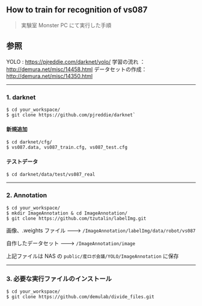 ## How to train for recognition of vs087

> 実験室 Monster PC にて実行した手順

## 参照

YOLO : https://pjreddie.com/darknet/yolo/
学習の流れ ： http://demura.net/misc/14458.html
データセットの作成： http://demura.net/misc/14350.html

***
### 1. darknet

```
$ cd your_workspace/
$ git clone https://github.com/pjreddie/darknet`
```

#### 新規追加

```	
$ cd darknet/cfg/
$ vs087.data, vs087_train.cfg, vs087_test.cfg
```

#### テストデータ

```
$ cd darknet/data/test/vs087_real
```

***
### 2. Annotation

```
$ cd your_workspace/
$ mkdir ImageAnnotation & cd ImageAnnotation/
$ git clone https://github.com/tzutalin/labelImg.git
```

画像、.weights ファイル ---> `/ImageAnnotation/labelImg/data/robot/vs087`

自作したデータセット     ---> `/ImageAnnotation/image`

上記ファイルは NAS の `public/産ロボ会議/YOLO/ImageAnnotation` に保存

***
### 3. 必要な実行ファイルのインストール

```
$ cd your_workspace/
$ git clone https://github.com/demulab/divide_files.git
```
